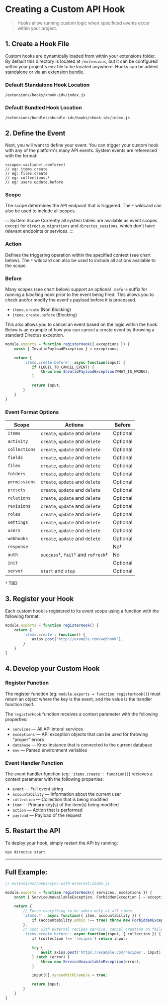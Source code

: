 # Creating a Custom API Hook

> Hooks allow running custom logic when specificed events occur within your project.

## 1. Create a Hook File

Custom hooks are dynamically loaded from within your extensions folder. By default this directory is located at `/extensions`, but it can be configured within your project's env file to be located anywhere. Hooks can be added [standalone](#) or via an [extension bundle](#).

### Default Standalone Hook Location
```
/extensions/hooks/<hook-id>/index.js
```

### Default Bundled Hook Location
```
/extensions/bundles/<bundle-id>/hooks/<hook-id>/index.js
```

## 2. Define the Event

Next, you will want to define your event. You can trigger your custom hook with any of the platform's many API events. System events are referenced with the format:

```
<scope>.<action>(.<before>)
// eg: items.create
// eg: files.create
// eg: collections.*
// eg: users.update.before
```

### Scope

The scope determines the API endpoint that is triggered. The `*` wildcard can also be used to include all scopes.

::: System Scope
Currently all system tables are available as event scopes except for `directus_migrations` and `directus_sessions`, which don't have relevant endpoints or services.
:::

### Action

Defines the triggering operation within the specified context (see chart below). The `*` wildcard can also be used to include all actions available to the scope.

### Before

Many scopes (see chart below) support an optional `.before` suffix for running a _blocking_ hook prior to the event being fired. This allows you to check and/or modify the event's payload before it is processed.

* `items.create` (Non Blocking)
* `items.create.before` (Blocking)

This also allows you to cancel an event based on the logic within the hook. Below is an example of how you can cancel a create event by throwing a standard Directus exception.

```js
module.exports = function registerHook({ exceptions }) {
    const { InvalidPayloadException } = exceptions;

    return {
        'items.create.before': async function(input) {
            if (LOGIC_TO_CANCEL_EVENT) {
                throw new InvalidPayloadException(WHAT_IS_WRONG);
            }

            return input;
        }
    }
}
```

### Event Format Options

| Scope         | Actions                            | Before   |
|---------------|------------------------------------|----------|
| `items`       | `create`, `update` and `delete`    | Optional |
| `activity`    | `create`, `update` and `delete`    | Optional |
| `collections` | `create`, `update` and `delete`    | Optional |
| `fields`      | `create`, `update` and `delete`    | Optional |
| `files`       | `create`, `update` and `delete`    | Optional |
| `folders`     | `create`, `update` and `delete`    | Optional |
| `permissions` | `create`, `update` and `delete`    | Optional |
| `presets`     | `create`, `update` and `delete`    | Optional |
| `relations`   | `create`, `update` and `delete`    | Optional |
| `revisions`   | `create`, `update` and `delete`    | Optional |
| `roles`       | `create`, `update` and `delete`    | Optional |
| `settings`    | `create`, `update` and `delete`    | Optional |
| `users`       | `create`, `update` and `delete`    | Optional |
| `webhooks`    | `create`, `update` and `delete`    | Optional |
| `response`    |                                    | No†      |
| `auth`        | `success`†, `fail`† and `refresh`† | No       |
| `init`        |                                    | Optional |
| `server`      | `start` and `stop`                 | Optional |

† TBD

## 3. Register your Hook

Each custom hook is registered to its event scope using a function with the following format:

```js
module.exports = function registerHook() {
	return {
		'items.create': function() {
			axios.post('http://example.com/webhook');
		}
	}
}
```

## 4. Develop your Custom Hook

### Register Function

The register function (eg: `module.exports = function registerHook()`) must return an object where the key is the event, and the value is the handler function itself.

The `registerHook` function receives a context parameter with the following properties:

* `services` — All API interal services
* `exceptions` — API exception objects that can be used for throwing "proper" errors
* `database` — Knex instance that is connected to the current database
* `env` — Parsed environment variables

### Event Handler Function

The event handler function (eg: `'items.create': function()`) recieves a context parameter with the following properties:

* `event` — Full event string
* `accountability` — Information about the current user
* `collection` — Collection that is being modified
* `item` — Primary key(s) of the item(s) being modified
* `action` — Action that is performed
* `payload` — Payload of the request

## 5. Restart the API

To deploy your hook, simply restart the API by running:

```bash
npx directus start
```

---

## Full Example:

```js
// extensions/hooks/sync-with-external/index.js

module.exports = function registerHook({ services, exceptions }) {
	const { ServiceUnavailableException, ForbiddenException } = exceptions;

	return {
		// Force everything to be admin-only at all times
		'items.*': async function({ item, accountability }) {
			if (accountability.admin !== true) throw new ForbiddenException();
		},
		// Sync with external recipes service, cancel creation on failure
		'items.create.before': async function(input, { collection }) {
			if (collection !== 'recipes') return input;

			try {
				await axios.post('https://example.com/recipes', input);
			} catch (error) {
				throw new ServiceUnavailableException(error);
			}

			input[0].syncedWithExample = true;

			return input;
		}
	}
}
```
